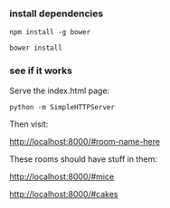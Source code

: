 ### install dependencies

```
npm install -g bower
```

```
bower install
```

### see if it works

Serve the index.html page:

```
python -m SimpleHTTPServer
```

Then visit:

[http://localhost:8000/#room-name-here](http://localhost:8000/#room-name-here)

These rooms should have stuff in them:

[http://localhost:8000/#mice](http://localhost:8000/#mice)

[http://localhost:8000/#cakes](http://localhost:8000/#cakes)
